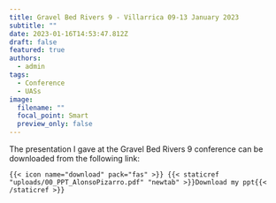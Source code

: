 ```yaml
---
title: Gravel Bed Rivers 9 - Villarrica 09-13 January 2023
subtitle: ""
date: 2023-01-16T14:53:47.812Z
draft: false
featured: true
authors:
  - admin
tags:
  - Conference
  - UASs
image:
  filename: ""
  focal_point: Smart
  preview_only: false
---
```

The presentation I gave at the Gravel Bed Rivers 9 conference can be downloaded from the following link:

`{{< icon name="download" pack="fas" >}} {{< staticref "uploads/00_PPT_AlonsoPizarro.pdf" "newtab" >}}Download my ppt{{< /staticref >}}`